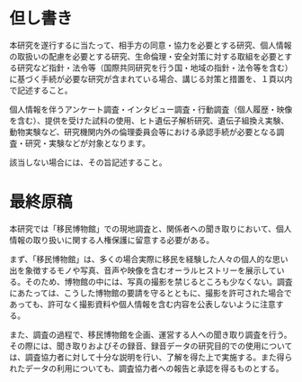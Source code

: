 # 但し書き

本研究を遂行するに当たって、相手方の同意・協力を必要とする研究、個人情報の取扱いの配慮を必要とする研究、生命倫理・安全対策に対する取組を必要とする研究など指針・法令等（国際共同研究を行う国・地域の指針・法令等を含む）に基づく手続が必要な研究が含まれている場合、講じる対策と措置を、１頁以内で記述すること。

個人情報を伴うアンケート調査・インタビュー調査・行動調査（個人履歴・映像を含む）、提供を受けた試料の使用、ヒト遺伝子解析研究、遺伝子組換え実験、動物実験など、研究機関内外の倫理委員会等における承認手続が必要となる調査・研究・実験などが対象となります。

該当しない場合には、その旨記述すること。



# 最終原稿





本研究では「移民博物館」での現地調査と、関係者への聞き取りにおいて、個人情報の取り扱いに関する人権保護に留意する必要がある。

まず、「移民博物館」は、多くの場合実際に移民を経験した人々の個人的な思い出を象徴するモノや写真、音声や映像を含むオーラルヒストリーを展示している。そのため、博物館の中には、写真の撮影を禁じるところも少なくない。調査にあたっては、こうした博物館の要請を守るとともに、撮影を許可された場合であっても、許可なく撮影資料や個人情報を含む内容を公表しないように注意する。

また、調査の過程で、移民博物館を企画、運営する人への聞き取り調査を行う。その際には、聞き取りおよびその録音、録音データの研究目的での使用については、調査協力者に対して十分な説明を行い、了解を得た上で実施する。また得られたデータの利用についても、調査協力者への報告と承認を得るものとする。